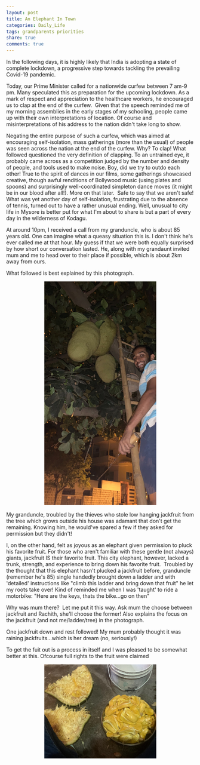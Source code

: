 ```yaml
---
layout: post
title: An Elephant In Town
categories: Daily_Life
tags: grandparents priorities
share: true
comments: true
---
```


In the following days, it is highly likely that India is adopting a state of complete lockdown, a progressive step towards tackling the prevailing Covid-19 pandemic. 

Today, our Prime Minister called for a nationwide curfew between 7 am-9 pm. 
Many speculated this as preparation for the upcoming lockdown. 
As a mark of respect and appreciation to the healthcare workers, he encouraged us to clap at the end of the curfew. 
Given that the speech reminded me of my morning assemblies in the early stages of my schooling, people came up with their own interpretations of location. 
Of course and misinterpretations of his address to the nation didn't take long to show.

Negating the entire purpose of such a curfew, which was aimed at encouraging self-isolation, 
mass gatherings (more than the usual) of people was seen across the nation at the end of the curfew. 
Why? To clap! What followed questioned the very definition of clapping. 
To an untrained eye, it probably came across as a competition judged by the number and density of people, and tools used to make noise. 
Boy, did we try to outdo each other! 
True to the spirit of dances in our films, some gatherings showcased creative, 
though awful renditions of Bollywood music (using plates and spoons) and surprisingly well-coordinated simpleton dance moves (it might be in our blood after all!). 
More on that later. 
Safe to say that we aren't safe!
What was yet another day of self-isolation, frustrating due to the absence of tennis, turned out to have a rather unusual ending. 
Well, unusual to city life in Mysore is better put for what I'm about to share is but a part of every day in the wilderness of Kodagu.

At around 10pm, I received a call from my granduncle, who is about 85 years old. 
One can imagine what a queasy situation this is. 
I don't think he's ever called me at that hour. 
My guess if that we were both equally surprised by how short our conversation lasted. 
He, along with my grandaunt invited mum and me to head over to their place if possible, which is about 2km away from ours.

What followed is best explained by this photograph.
<p align="center">
  <img src="/images/jackfruit_ladder.jpg" width="300">
</p>

My granduncle, troubled by the thieves who stole low hanging jackfruit from the tree which grows outside his house was adamant 
that don't get the remaining.
Knowing him, he would've spared a few if they asked for permission but they didn't!

I, on the other hand, felt as joyous as an elephant given permission to pluck his favorite fruit.
For those who aren't familiar with these gentle (not always) giants, jackfruit IS their favorite fruit. 
This city elephant, however, lacked a trunk, strength, and experience to bring down his favorite fruit. 
Troubled by the thought that this elephant hasn't plucked a jackfruit before,
granduncle (remember he's 85) single handedly brought down a ladder and with 'detailed' instructions like 
"climb this ladder and bring down that fruit" he let my roots take over!
Kind of reminded me when I was 'taught' to ride a motorbike: "Here are the keys, thats the bike...go on then" 

Why was mum there? 
Let me put it this way. Ask mum the choose between jackfruit and Rachith, she'll choose the former! 
Also explains the focus on the jackfruit (and not me/ladder/tree) in the photograph.

One jackfruit down and rest followed!
My mum probably thought it was raining jackfruits...which is her dream (no, seriously!)

To get the fuit out is a process in itself and I was pleased to be somewhat better at this. 
Ofcourse full rights to the fruit were claimed 

<p align="center">
  <img src="/images/jackfruit.JPG" width="300">
</p>


